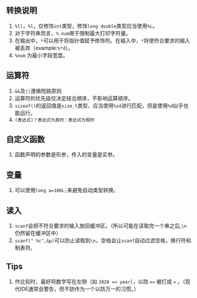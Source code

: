## 转换说明

1. `%ll`，`%l`，仅修饰`int`类型，修饰`long double`类型应当使用`%L`。
2. 对于字符串而言，`%.num`用于限制最大打印字符量。
3. 在输出中，`*`可以用于将指针值赋予修饰符。在输入中，`*`将使符合要求的输入被丢弃（example:`%*d`）。
4. `%num` 为最小字段宽度。

## 运算符

1. `&&`及`||`遵循短路原则
2. 运算符的优先级仅决定结合顺序，不影响运算顺序。
3. `sizeof()`的返回值是`size_t`类型，应当使用`%zd`进行匹配，但是使用`%d`似乎也能运行。
4. `(表达式)？表达式为真时：表达式为假时`

## 自定义函数

1. 函数声明的参数是形参，传入的变量是实参。

## 变量

1. 可以使用`long a=100L;`来避免自动类型转换。

## 读入

1. `scanf`会把不符合要求的输入放回缓冲区。（所以可能在读取完一个串之后,`\n`仍然留在缓冲区中）
2. `scanf(" %c",&p)`可以防止读取到`\n`，空格会让`scanf`自动过滤空格，换行符和制表符。

## Tips

1. 作比较时，最好将数字写在左侧（如 `2020 == year`），以防 `==` 被打成 `=` 。（现代IDE通常会警告，但不妨作为一个以防万一的习惯。）

   

